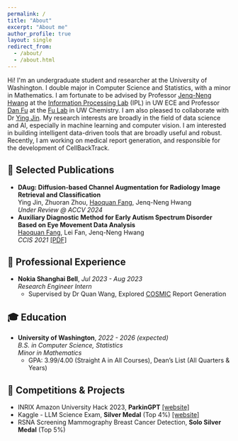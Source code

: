 ```yaml
---
permalink: /
title: "About"
excerpt: "About me"
author_profile: true
layout: single
redirect_from: 
  - /about/
  - /about.html
---
```

    
Hi! I'm an undergraduate student and researcher at the University of Washington. I double major in Computer Science and Statistics, with a minor in Mathematics. I am fortunate to be advised by Professor [Jenq-Neng Hwang](https://people.ece.uw.edu/hwang) at the [Information Processing Lab](https://ipl-uw.github.io) (IPL) in UW ECE and Professor [Dan Fu](https://chem.washington.edu/people/dan-fu) at the [Fu Lab](https://sites.uw.edu/fudanlab) in UW Chemistry. I am also pleased to collaborate with Dr [Ying Jin](https://scholar.google.com/citations?hl=en&user=MNrLDhwAAAAJ). My research interests are broadly in the field of data science and AI, especially in machine learning and computer vision. I am interested in building intelligent data-driven tools that are broadly useful and robust. Recently, I am working on medical report generation, and responsible for the development of CellBackTrack.

## 📑 Selected Publications
- **DAug: Diffusion-based Channel Augmentation for Radiology Image Retrieval and Classification**
<br>Ying Jin, Zhuoran Zhou, <ins>Haoquan Fang</ins>, Jenq-Neng Hwang
<br>*Under Review @ ACCV 2024*
- **Auxiliary Diagnostic Method for Early Autism Spectrum Disorder Based on Eye Movement Data Analysis**
<br><ins>Haoquan Fang</ins>, Lei Fan, Jenq-Neng Hwang
<br>*CCIS 2021* [[PDF]](https://ieeexplore.ieee.org/document/9754665)

## 💼 Professional Experience
- **Nokia Shanghai Bell**, *Jul 2023 - Aug 2023*
<br>*Research Engineer Intern*
  - Supervised by Dr Quan Wang, Explored [COSMIC](https://cosmic-sizing.org) Report Generation

## 🎓 Education
- **University of Washington**, *2022 - 2026 (expected)*
<br>*B.S. in Computer Science, Statistics*
<br>*Minor in Mathematics*
  - GPA: 3.99/4.00 (Straight A in All Courses), Dean’s List (All Quarters & Years)

## 🏅 Competitions & Projects
- INRIX Amazon University Hack 2023, **ParkinGPT** [[website]](https://devpost.com/software/destchat)
- Kaggle - LLM Science Exam, **Silver Medal** (Top 4%) [[website]](https://www.kaggle.com/competitions/kaggle-llm-science-exam/discussion/446303)
- RSNA Screening Mammography Breast Cancer Detection, **Solo Silver Medal** (Top 5%)

